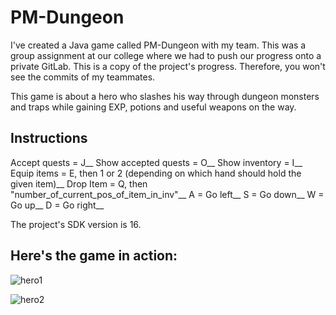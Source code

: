 # PM-Dungeon

I've created a Java game called PM-Dungeon with my team.
This was a group assignment at our college where we had to push our progress onto a private GitLab.
This is a copy of the project's progress.
Therefore, you won't see the commits of my teammates.

This game is about a hero who slashes his way through dungeon monsters and traps while gaining EXP, potions and useful weapons on the way.

## Instructions
Accept quests = J__
Show accepted quests = O__
Show inventory = I__
Equip items = E, then 1 or 2 (depending on which hand should hold the given item)__
Drop Item = Q, then "number_of_current_pos_of_item_in_inv"__
A = Go left__
S = Go down__
W = Go up__
D = Go right__

The project's SDK version is 16.

## Here's the game in action:

![hero1](https://user-images.githubusercontent.com/20255127/117625393-4661bd80-b176-11eb-97c1-b189942d935e.PNG)

![hero2](https://user-images.githubusercontent.com/20255127/117625406-48c41780-b176-11eb-9cea-8c2067ec8ec2.PNG)
